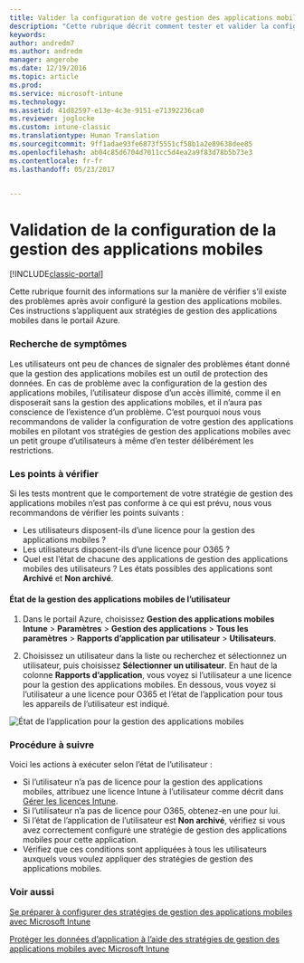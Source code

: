 ```yaml
---
title: Valider la configuration de votre gestion des applications mobiles | Documentation Microsoft
description: "Cette rubrique décrit comment tester et valider la configuration et le bon fonctionnement de votre stratégie de gestion des applications mobiles."
keywords: 
author: andredm7
ms.author: andredm
manager: angerobe
ms.date: 12/19/2016
ms.topic: article
ms.prod: 
ms.service: microsoft-intune
ms.technology: 
ms.assetid: 41d82597-e13e-4c3e-9151-e71392236ca0
ms.reviewer: joglocke
ms.custom: intune-classic
ms.translationtype: Human Translation
ms.sourcegitcommit: 9ff1adae93fe6873f5551cf58b1a2e89638dee85
ms.openlocfilehash: ab04c85d6704d7011cc5d4ea2a9f83d78b5b73e3
ms.contentlocale: fr-fr
ms.lasthandoff: 05/23/2017


---
```


# <a name="validating-your-mobile-application-management-setup"></a>Validation de la configuration de la gestion des applications mobiles

[!INCLUDE[classic-portal](../includes/classic-portal.md)]

Cette rubrique fournit des informations sur la manière de vérifier s’il existe des problèmes après avoir configuré la gestion des applications mobiles. Ces instructions s’appliquent aux stratégies de gestion des applications mobiles dans le portail Azure.

### <a name="checking-for-symptoms"></a>Recherche de symptômes
Les utilisateurs ont peu de chances de signaler des problèmes étant donné que la gestion des applications mobiles est un outil de protection des données. En cas de problème avec la configuration de la gestion des applications mobiles, l’utilisateur dispose d’un accès illimité, comme il en disposerait sans la gestion des applications mobiles, et il n’aura pas conscience de l’existence d’un problème. C’est pourquoi nous vous recommandons de valider la configuration de votre gestion des applications mobiles en pilotant vos stratégies de gestion des applications mobiles avec un petit groupe d’utilisateurs à même d’en tester délibérément les restrictions.


### <a name="what-to-check"></a>Les points à vérifier

Si les tests montrent que le comportement de votre stratégie de gestion des applications mobiles n’est pas conforme à ce qui est prévu, nous vous recommandons de vérifier les points suivants :

- Les utilisateurs disposent-ils d’une licence pour la gestion des applications mobiles ?
- Les utilisateurs disposent-ils d’une licence pour O365 ?
- Quel est l’état de chacune des applications de gestion des applications mobiles des utilisateurs ? Les états possibles des applications sont **Archivé** et **Non archivé**.

#### <a name="user-mam-status"></a>État de la gestion des applications mobiles de l’utilisateur
1. Dans le portail Azure, choisissez **Gestion des applications mobiles Intune** > **Paramètres** > **Gestion des applications** > **Tous les paramètres** > **Rapports d’application par utilisateur** > **Utilisateurs**.

2. Choisissez un utilisateur dans la liste ou recherchez et sélectionnez un utilisateur, puis choisissez **Sélectionner un utilisateur**. En haut de la colonne **Rapports d’application**, vous voyez si l’utilisateur a une licence pour la gestion des applications mobiles. En dessous, vous voyez si l’utilisateur a une licence pour O365 et l’état de l’application pour tous les appareils de l’utilisateur est indiqué.

![État de l’application pour la gestion des applications mobiles](..\media\ts-mam-user-apps.png)

### <a name="what-to-do"></a>Procédure à suivre
Voici les actions à exécuter selon l’état de l’utilisateur :

- Si l’utilisateur n’a pas de licence pour la gestion des applications mobiles, attribuez une licence Intune à l’utilisateur comme décrit dans [Gérer les licences Intune](..\get-started\start-with-a-paid-subscription-to-microsoft-intune.md).
- Si l’utilisateur n’a pas de licence pour O365, obtenez-en une pour lui.
- Si l’état de l’application de l’utilisateur est **Non archivé**, vérifiez si vous avez correctement configuré une stratégie de gestion des applications mobiles pour cette application.
- Vérifiez que ces conditions sont appliquées à tous les utilisateurs auxquels vous voulez appliquer des stratégies de gestion des applications mobiles.

### <a name="see-also"></a>Voir aussi
[Se préparer à configurer des stratégies de gestion des applications mobiles avec Microsoft Intune](..\deploy-use\get-ready-to-configure-mobile-app-management-policies-with-microsoft-intune.md)

[Protéger les données d’application à l’aide des stratégies de gestion des applications mobiles avec Microsoft Intune](..\deploy-use\protect-app-data-using-mobile-app-management-policies-with-microsoft-intune.md)

